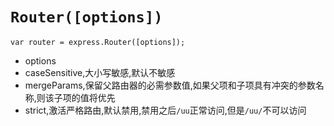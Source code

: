 # `Router([options])`
```node
var router = express.Router([options]);
```
+ options
+ caseSensitive,大小写敏感,默认不敏感
+ mergeParams,保留父路由器的必需参数值,如果父项和子项具有冲突的参数名称,则该子项的值将优先
+ strict,激活严格路由,默认禁用,禁用之后`/uu`正常访问,但是`/uu/`不可以访问

